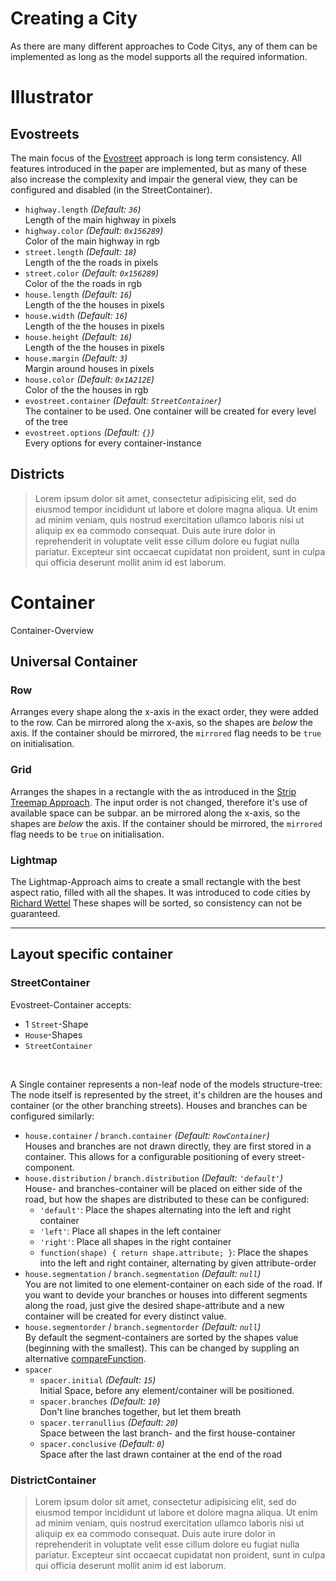 # Creating a City
As there are many different approaches to Code Citys, any of them can be implemented as long as the model supports all the required information.

# Illustrator

## Evostreets
The main focus of the [Evostreet][ConsitentCitiesPaper] approach is long term consistency. All features introduced in the paper are implemented, but as many of these also increase the complexity and impair the general view, they can be configured and disabled (in the StreetContainer).

 * `highway.length` _(Default: `36`)_ <br />
    Length of the main highway in pixels
 * `highway.color` _(Default: `0x156289`)_ <br />
    Color of the main highway in rgb
 * `street.length` _(Default: `18`)_ <br />
    Length of the the roads in pixels
 * `street.color` _(Default: `0x156289`)_ <br />
    Color of the the roads in rgb
 * `house.length` _(Default: `16`)_ <br />
    Length of the the houses in pixels
 * `house.width` _(Default: `16`)_ <br />
    Length of the the houses in pixels
 * `house.height` _(Default: `16`)_ <br />
    Length of the the houses in pixels
 * `house.margin` _(Default: `3`)_ <br />
    Margin around houses in pixels
 * `house.color` _(Default: `0x1A212E`)_ <br />
    Color of the the houses in rgb
 * `evostreet.container` _(Default: `StreetContainer`)_ <br />
    The container to be used. One container will be created for every level of the tree
 * `evostreet.options` _(Default: `{}`)_ <br />
    Every options for every container-instance


## Districts
> Lorem ipsum dolor sit amet, consectetur adipisicing elit, sed do eiusmod tempor incididunt ut labore et dolore magna aliqua. Ut enim ad minim veniam, quis nostrud exercitation ullamco laboris nisi ut aliquip ex ea commodo consequat. Duis aute irure dolor in reprehenderit in voluptate velit esse cillum dolore eu fugiat nulla pariatur. Excepteur sint occaecat cupidatat non proident, sunt in culpa qui officia deserunt mollit anim id est laborum.

# Container
Container-Overview

## Universal Container

### Row
Arranges every shape along the x-axis in the exact order, they were added to the row.
Can be mirrored along the x-axis, so the shapes are *below* the axis. If the container should be mirrored, the `mirrored` flag needs to be `true` on initialisation.

### Grid
Arranges the shapes in a rectangle with the as introduced in the [Strip Treemap Approach][StripTreemaps]. The input order is not changed, therefore it's use of available space can be subpar.
an be mirrored along the x-axis, so the shapes are *below* the axis. If the container should be mirrored, the `mirrored` flag needs to be `true` on initialisation.

### Lightmap
The Lightmap-Approach aims to create a small rectangle with the best aspect ratio, filled with all the shapes. It was introduced to code cities by [Richard Wettel][WettelPub] These shapes will be sorted, so consistency can not be guaranteed.

------------------------

## Layout specific container

### StreetContainer
Evostreet-Container accepts:
 * 1 `Street`-Shape
 * `House`-Shapes
 * `StreetContainer`

<br />

A Single container represents a non-leaf node of the models structure-tree: The node itself is represented by the street, it's children are the houses and container (or the other branching streets). Houses and branches can be configured similarly:
 * `house.container` / `branch.container` _(Default: `RowContainer`)_ <br />
   Houses and branches are not drawn directly, they are first stored in a container. This allows for a configurable positioning of every street-component.
 * `house.distribution` / `branch.distribution` _(Default: `'default'`)_ <br />
   House- and branches-container will be placed on either side of the road, but how the shapes are distributed to these can be configured:
    * `'default'`: Place the shapes alternating into the left and right container
    * `'left'`: Place all shapes in the left container
    * `'right'`: Place all shapes in the right container
    * `function(shape) { return shape.attribute; }`: Place the shapes into the left and right container, alternating by given attribute-order
 * `house.segmentation` / `branch.segmentation` _(Default: `null`)_ <br />
   You are not limited to one element-container on each side of the road. If you want to devide your branches or houses into different segments along the road, just give the desired shape-attribute and a new container will be created for every distinct value.
 * `house.segmentorder` / `branch.segmentorder` _(Default: `null`)_ <br />
   By default the segment-containers are sorted by the shapes value (beginning with the smallest). This can be changed by suppling an alternative [compareFunction][JSCompare].
 * `spacer`
   * `spacer.initial` _(Default: `15`)_ <br />
     Initial Space, before any element/container will be positioned.
   * `spacer.branches` _(Default: `10`)_ <br />
     Don't line branches together, but let them breath
   * `spacer.terranullius` _(Default: `20`)_ <br />
     Space between the last branch- and the first house-container
   * `spacer.conclusive` _(Default: `0`)_ <br />
     Space after the last drawn container at the end of the road


### DistrictContainer
> Lorem ipsum dolor sit amet, consectetur adipisicing elit, sed do eiusmod tempor incididunt ut labore et dolore magna aliqua. Ut enim ad minim veniam, quis nostrud exercitation ullamco laboris nisi ut aliquip ex ea commodo consequat. Duis aute irure dolor in reprehenderit in voluptate velit esse cillum dolore eu fugiat nulla pariatur. Excepteur sint occaecat cupidatat non proident, sunt in culpa qui officia deserunt mollit anim id est laborum.

[//]: #
   [ConsitentCitiesPaper]: <https://opus4.kobv.de/opus4-btu/frontdoor/index/index/docId/1681>
   [StripTreemaps]: <http://hcil2.cs.umd.edu/trs/2001-18/2001-18.html>
   [WettelPub]: <http://wettel.github.io/publications.html>
   [JSCompare]: <http://www.w3schools.com/jsref/jsref_sort.asp>
